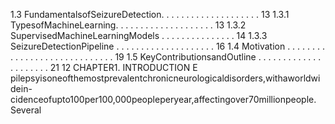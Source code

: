 1.3 FundamentalsofSeizureDetection. . . . . . . . . . . . . . . . . . . . 13
1.3.1 TypesofMachineLearning. . . . . . . . . . . . . . . . . . . . 13
1.3.2 SupervisedMachineLearningModels . . . . . . . . . . . . . . . 14
1.3.3 SeizureDetectionPipeline . . . . . . . . . . . . . . . . . . . . 16
1.4 Motivation . . . . . . . . . . . . . . . . . . . . . . . . . . . . . 19
1.5 KeyContributionsandOutline . . . . . . . . . . . . . . . . . . . . . 21
12 CHAPTER1. INTRODUCTION
E
pilepsyisoneofthemostprevalentchronicneurologicaldisorders,withaworldwidein-
cidenceofupto100per100,000peopleperyear,affectingover70millionpeople. Several